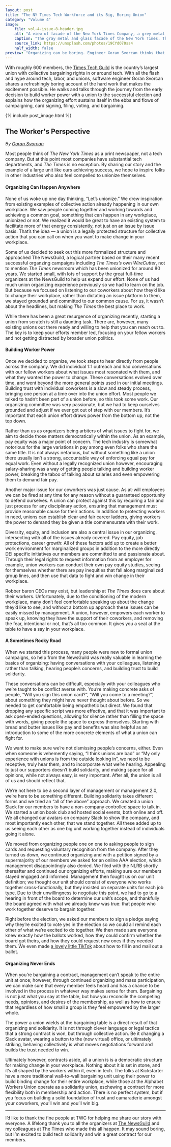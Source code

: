 ```yaml
---
layout: post
title: "The NY Times Tech Workforce and its Big, Boring Union"
category: "Volume 4"
image:
    file: vol-4-issue-8-header.jpg
    alt: "A view of facade of the New York Times Company, a grey metal and glass wall, with taxis and cars in front."
    caption: "The gray metal and glass facade of the New York Times. The company did not voluntarily recognize the country’s biggest union of workers in tech."
    source_link: https://unsplash.com/photos/19CYdO70ss4
    half_width: false
preview: "Organizing can be boring. Engineer Goran Svorcan thinks that’s good."
---
```


With roughly 600 members, the [Times Tech Guild](https://nytimesguild.org/tech/) is the country’s largest union with collective bargaining rights in or around tech. With all the flash and hype around tech, labor, and unions, software engineer Goran Svorcan shares a refreshingly boring account of the hard work that makes the excitement possible. He walks and talks through the journey from the early decision to build worker power with a union to the successful election and explains how the organizing effort sustains itself in the ebbs and flows of campaigning, card signing, filing, voting, and bargaining.

<!-- DO NOT remove the excerpt tag -->
<!--excerpt-->
<!-- remaining content goes below here -->

<!-- DO NOT remove the header image -->
{% include post_image.html %}

## The Worker's Perspective

_By [Goran Svorcan](https://twitter.com/gogisha)_

Most people think of _The New York Times_ as a print newspaper, not a tech company. But at this point most companies have substantial tech departments, and _The Times_ is no exception. By sharing our story and the example of a large unit like ours achieving success, we hope to inspire folks in other industries who also feel compelled to unionize themselves.

#### Organizing Can Happen Anywhere

None of us woke up one day thinking, “Let’s unionize.” We drew inspiration from existing examples of collective action already happening in our own workplace. We saw people coming together and working towards and achieving a common goal, something that can happen in any workplace, unionized or not. We realized it would be great to have an existing system to facilitate more of that energy consistently, not just on an issue by issue basis. That’s the idea — a union is a legally protected structure for collective action that you can call on when you want to make change in your workplace. 

Some of us decided to seek out this more formalized structure and approached The NewsGuild, a logical partner based on their many recent successful organzing campaigns including _The Times’s_ own _WireCutter_, not to mention _The Times_ newsroom which has been unionized for around 80 years. We started small, with lots of support by the great full-time organizers at the NewsGuild to help us expand our effort. None of us had much union organizing experience previously so we had to learn on the job. But because we focused on listening to our coworkers about how they’d like to change their workplace, rather than dictating an issue platform to them, we stayed grounded and committed to our common cause. For us, it wasn’t about the headlines, but making _The Times_ the best place to work.

While there has been a great resurgence of organizing recently, starting a union from scratch is still a daunting task. There are, however, many existing unions out there ready and willing to help that you can reach out to. The key is to keep your efforts member led, focusing on your fellow workers and not getting distracted by broader union politics.

#### Building Worker Power

Once we decided to organize, we took steps to hear directly from people across the company. We did individual 1:1 outreach and had conversations with our fellow workers about what issues most resonated with them, and what they wanted the power to change. These conversations evolved over time, and went beyond the more general points used in our initial meetings. Building trust with individual coworkers is a slow and steady process, bringing one person at a time over into the union effort. Most people we talked to hadn’t been part of a union before, so this took some work. Our organizing committee was very passionate, but we had to keep ourselves grounded and adjust if we ever got out of step with our members. It’s important that each union effort draws power from the bottom up, not the top down.

Rather than us as organizers being arbiters of what issues to fight for, we aim to decide those matters democratically within the union. As an example, pay equity was a major point of concern. The tech industry is somewhat notorious for the large variations in pay among even folks who share the same title. It is not always nefarious, but without something like a union there usually isn’t a strong, accountable way of enforcing equal pay for equal work. Even without a legally recognized union however, encouraging salary-sharing was a way of getting people talking and building worker power, breaking the taboo of talking about salaries and even empowering them to demand fair pay.

Another major issue for our coworkers was just cause. As at-will employees we can be fired at any time for any reason without a guaranteed opportunity to defend ourselves. A union can protect against this by requiring a fair and just process for any disciplinary action, ensuring that management must provide reasonable cause for their actions. In addition to protecting workers in need, unions can establish clear and fair career ladders, giving workers the power to demand they be given a title commensurate with their work.

Diversity, equity, and inclusion are also a central issue in our organizing, intersecting with all of the issues already covered. Pay equity, job protections, career growth: All of these factors add up to create a better work environment for marginalized groups in addition to the more directly DEI specific initiatives our members are committed to and passionate about. Through their legal rights to request information from an employer for example, union workers can conduct their own pay equity studies, seeing for themselves whether there are pay inequities that fall along marginalized group lines, and then use that data to fight and win change in their workplace.

Robber baron CEOs may exist, but leadership at _The Times_ does care about their workers. Unfortunately, due to the conditioning of the modern workplace, many don’t feel comfortable speaking up about the change they’d like to see, and without a bottom up approach these issues can be easily missed by management. A union, however, empowers each worker to speak up, knowing they have the support of their coworkers, and removing the fear, intentional or not, that’s all too common. It gives you a seat at the table to have a say in your workplace.

#### A Sometimes Rocky Road

When we started this process, many people were new to formal union campaigns, so help from the NewsGuild was really valuable in learning the basics of organizing: having conversations with your colleagues, listening rather than talking, hearing people’s concerns, and building trust to build solidarity. 

These conversations can be difficult, especially with your colleagues who we’re taught to be conflict averse with. You’re making concrete asks of people, “Will you sign this union card?”, “Will you come to a meeting?”, about something they might have never thought about before. So we needed to get comfortable being empathetic but direct. We found that dropping any specific script was more effective, and that it was important to ask open-ended questions, allowing for silence rather than filling the space with words, giving people the space to express themselves. Starting with bread and butter issues like pay and benefits was also helpful as an introduction to some of the more concrete elements of what a union can fight for.

We want to make sure we’re not dismissing people’s concerns, either. Even when someone is vehemently saying, “I think unions are bad” or “My only experience with unions is from the outside looking in”, we need to be receptive, truly hear them, and to incorporate what we’re hearing. Appealing to just our supporters doesn’t build solidarity, and making space for all opinions, while not always easy, is very important. After all, the union is all of us and should reflect that.

We’re not here to be a second layer of management or management 2.0, we’re here to be something different. Building solidarity takes different forms and we tried an “all of the above” approach. We created a union Slack for our members to have a non-company controlled space to talk in. We started a union book club and hosted social events, both online and off. We all changed our avatars on company Slack to show the company, and most importantly each other, that we stand together. All these added up to us seeing each other as one big unit working together instead of individuals going it alone.

We moved from organizing people one on one to asking people to sign cards and requesting voluntary recognition from the company. After they turned us down, we continued organizing and with a petition signed by a supermajority of our members we asked for an online AAA election, which management disappointingly also denied. We filed with the NLRB shortly thereafter and continued our organizing efforts, making sure our members stayed engaged and informed. Management then fought us on our unit definition; we thought our unit should consist of everyone who works together cross-functionally, but they insisted on separate units for each job type. Due to their unwillingness to negotiate this point, we had to go to a hearing in front of the board to determine our unit’s scope, and thankfully the board agreed with what we already knew was true: that people who work together deserve to bargain together.

Right before the election, we asked our members to sign a pledge saying why they’re excited to vote yes in the election so we could all remind each other of what we’re excited to do together. We then made sure everyone knew exactly how the ballots worked, how they could confirm whether the board got theirs, and how they could request new ones if they needed them. We even made [a lovely little TikTok](https://www.tiktok.com/@nytguildtech) about how to fill in and mail out a ballot.

#### Organizing Never Ends

When you’re bargaining a contract, management can’t speak to the entire unit at once; however, through continued organizing and mass participation, we can make sure that every member feels heard and has a chance to be involved in the process in whatever way makes sense for them. Bargaining is not just what you say at the table, but how you reconcile the competing needs, opinions, and desires of the membership, as well as how to ensure that regardless of how small a group is they feel empowered by the larger whole.

The power a union wields at the bargaining table is a direct result of that organizing and solidarity. It is not through clever language or legal tactics that a strong contract is won, but through collective action. Be it changing a Slack avatar, wearing a button to the (now virtual) office, or ultimately striking, behaving collectively is what moves negotiations forward and builds the trust needed to win.

Ultimately however, contracts aside, all a union is is a democratic structure for making change in your workplace. Nothing about it is set in stone, and it’s all shaped by the workers within it, even in tech. The folks at Kickstarter have a more traditional wall-to-wall bargaining unit using their power to build binding change for their entire workplace, while those at the Alphabet Workers Union operate as a solidarity union, eschewing a contract for more flexibility both in membership and action. There is no perfect system, but if you focus on building a solid foundation of trust and camaraderie amongst your coworkers, you’ll win and you’ll win big.

<hr>

I’d like to thank the fine people at TWC for helping me share our story with everyone. A lifelong thank you to all the organizers at [The NewsGuild](https://newsguild.org/) and my colleagues at The Times who made this all happen. It may sound boring, but I’m excited to build tech solidarity and win a great contract for our members.

